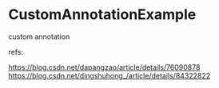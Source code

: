 # CustomAnnotationExample
custom annotation

refs:

https://blog.csdn.net/dapangzao/article/details/76090878
https://blog.csdn.net/dingshuhong_/article/details/84322822
